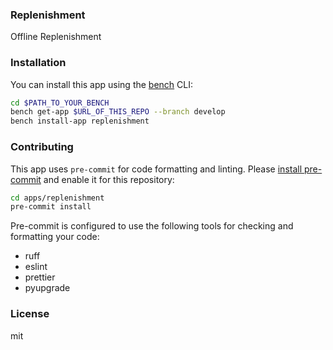 ### Replenishment

Offline Replenishment

### Installation

You can install this app using the [bench](https://github.com/frappe/bench) CLI:

```bash
cd $PATH_TO_YOUR_BENCH
bench get-app $URL_OF_THIS_REPO --branch develop
bench install-app replenishment
```

### Contributing

This app uses `pre-commit` for code formatting and linting. Please [install pre-commit](https://pre-commit.com/#installation) and enable it for this repository:

```bash
cd apps/replenishment
pre-commit install
```

Pre-commit is configured to use the following tools for checking and formatting your code:

- ruff
- eslint
- prettier
- pyupgrade

### License

mit
